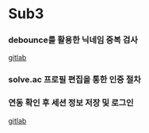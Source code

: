 # Sub3
### debounce를 활용한 닉네임 중복 검사
[gitlab](https://lab.ssafy.com/s10-webmobile2-sub2/S10P12A709/-/merge_requests/70)

### solve.ac 프로필 편집을 통한 인증 절차
### 연동 확인 후 세션 정보 저장 및 로그인
[gitlab](https://lab.ssafy.com/s10-webmobile2-sub2/S10P12A709/-/merge_requests/106)
